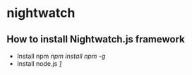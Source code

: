 # **nightwatch**
## How to install Nightwatch.js framework
- Install npm *npm install npm -g*
- Install node.js *[1]*



[1]: https://nodejs.org/en/download/current/

